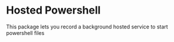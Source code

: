 # Hosted Powershell

This package lets you record a background hosted service to start powershell files 